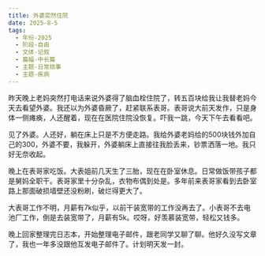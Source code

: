 ```yaml
---
title: 外婆突然住院
date: 2025-8-5
tags:
  - 年份-2025
  - 阶段-自由
  - 文体-记叙
  - 篇幅-中长篇
  - 主题-日常琐事
  - 主题-疾病
---
```


昨天晚上老妈突然打电话来说外婆得了脑血栓住院了，转五百块给我让我替老妈今天去看望外婆。我还以为外婆昏厥了，赶紧联系表哥。表哥说大前天发作，只是身体一侧瘫痪，人还醒着，现在在医院住院没恢复。吓我一跳，今天下午去看看吧。

见了外婆。人还好，躺在床上只是不方便走路。我给外婆老妈给的500块钱外加自己的300，外婆不要，我躲开，外婆躺床上直接往我脸丢来，钞票洒落一地。我只好无奈收起。

晚上在表哥家吃饭。大表姐前几天生了三胎，现在在卧室休息。日常做饭带孩子都是舅妈全职干。表哥家里十分杂乱，衣物布偶到处是。多年前来表哥家看到去卧室路上那面破损墙壁还没粉刷，破烂得更大了。

大表哥工作不明，月薪有7k似乎，以前干装宽带的工作没再去了。小表哥不去电池厂工作，倒是去装宽带了，月薪有5k。哎呀，好羡慕装宽带，轻松又钱多。

晚上回家整理完日志本，开始整理电子邮件，跟老同学又聊了聊。他好久没写文章了，我也一年多没跟他互发电子邮件了。计划明天发一封。
